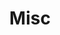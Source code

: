 ---
title: Misc
layout: category
permalink: /knowledge_base/
taxonomy: knowledge_base
classes: wide
sort_by: date
sort_order: reverse
header:
  overlay_image: /assets/images/splash-image-books.jpg
---
